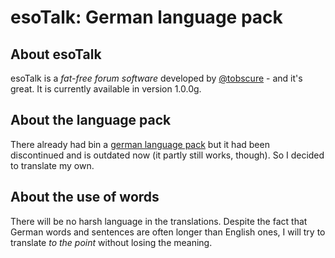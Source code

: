 esoTalk: German language pack
=============================

## About esoTalk

esoTalk is a _fat-free forum software_ developed by [@tobscure](https://twitter.com/tobscure) - and it's great. It is currently available in version 1.0.0g.

## About the language pack

There already had bin a [german language pack](https://github.com/mic-git/esoTalk-german-translation) but it had been discontinued and is outdated now (it partly still works, though). So I decided to translate my own.

## About the use of words

There will be no harsh language in the translations. Despite the fact that German words and sentences are often longer than English ones, I will try to translate _to the point_ without losing the meaning.
